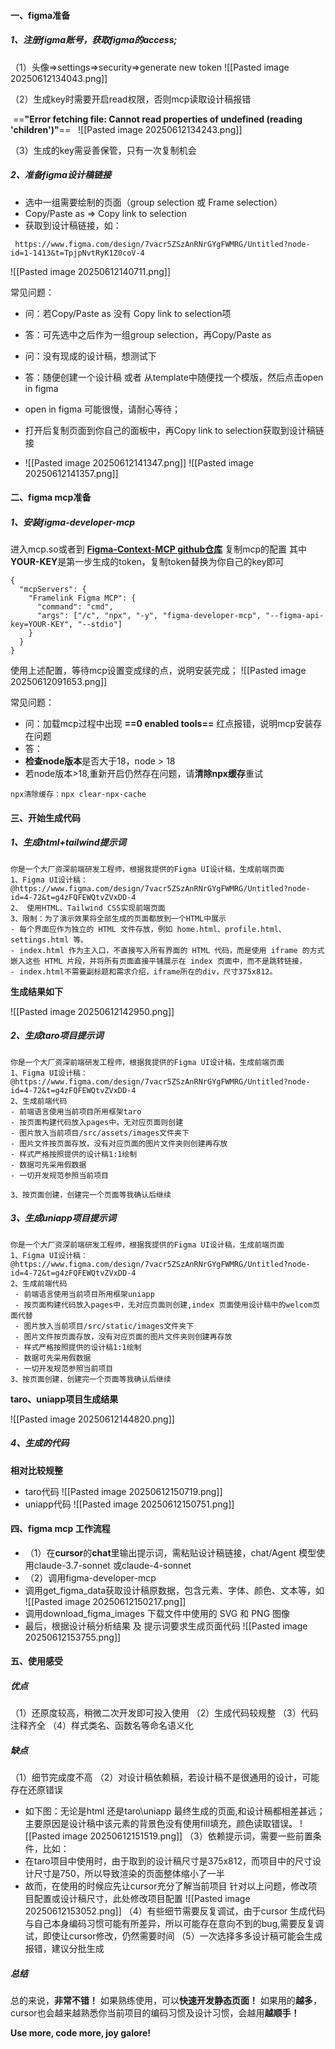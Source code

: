 #### 一、figma准备
##### 1、注册figma账号，获取figma的access;

  （1）头像=>settings=>security=>generate new token
  ![[Pasted image 20250612134043.png]]
 
 （2）生成key时需要开启read权限，否则mcp读取设计稿报错
 
  ==**"Error fetching file: Cannot read properties of undefined (reading 'children')"**==
  
  ![[Pasted image 20250612134243.png]]
  
  （3）生成的key需妥善保管，只有一次复制机会
  
##### 2、准备figma设计稿链接
- 选中一组需要绘制的页面（group selection 或 Frame selection）
- Copy/Paste as => Copy link to selection
- 获取到设计稿链接，如：
```
 https://www.figma.com/design/7vacr5ZSzAnRNrGYgFWMRG/Untitled?node-id=1-1413&t=TpjpNvtRyK1Z0coV-4
```

![[Pasted image 20250612140711.png]]

常见问题：
- 问：若Copy/Paste as 没有 Copy link to selection项
- 答：可先选中之后作为一组group selection，再Copy/Paste as

- 问：没有现成的设计稿，想测试下
- 答：随便创建一个设计稿 或者 从template中随便找一个模版，然后点击open in figma
-  open in figma 可能很慢，请耐心等待；
- 打开后复制页面到你自己的面板中，再Copy link to selection获取到设计稿链接
- ![[Pasted image 20250612141347.png]]
![[Pasted image 20250612141357.png]]


#### 二、figma mcp准备
##### 1、安装figma-developer-mcp
进入mcp.so或者到 **[Figma-Context-MCP github仓库](https://github.com/GLips/Figma-Context-MCP)** 复制mcp的配置
其中**YOUR-KEY**是第一步生成的token，复制token替换为你自己的key即可

```
{
  "mcpServers": {
    "Framelink Figma MCP": {
      "command": "cmd",
      "args": ["/c", "npx", "-y", "figma-developer-mcp", "--figma-api-key=YOUR-KEY", "--stdio"]
    }
  }
}
```

使用上述配置，等待mcp设置变成绿的点，说明安装完成；
![[Pasted image 20250612091653.png]]

常见问题：
- 问：加载mcp过程中出现 **==0 enabled tools==** 红点报错，说明mcp安装存在问题
- 答：
- **检查node版本**是否大于18，node > 18
- 若node版本>18,重新开启仍然存在问题，请**清除npx缓存**重试
```
npx清除缓存：npx clear-npx-cache
```

#### 三、开始生成代码

##### 1、生成html+tailwind提示词
```
你是一个大厂资深前端研发工程师，根据我提供的Figma UI设计稿，生成前端页面 
1、Figma UI设计稿：@https://www.figma.com/design/7vacr5ZSzAnRNrGYgFWMRG/Untitled?node-id=4-72&t=g4zFQFEWQtvZVxDD-4 
2、 使用HTML、Tailwind CSS实现前端页面 
3、限制：为了演示效果将全部生成的页面都放到一个HTML中展示
- 每个界面应作为独立的 HTML 文件存放，例如 home.html、profile.html、settings.html 等。
- index.html 作为主入口，不直接写入所有界面的 HTML 代码，而是使用 iframe 的方式嵌入这些 HTML 片段，并将所有页面直接平铺展示在 index 页面中，而不是跳转链接，
- index.html不需要副标题和需求介绍，iframe所在的div，尺寸375x812。

```
**生成结果如下**

![[Pasted image 20250612142950.png]]

##### 2、生成taro项目提示词
```
你是一个大厂资深前端研发工程师，根据我提供的Figma UI设计稿，生成前端页面 
1、Figma UI设计稿：@https://www.figma.com/design/7vacr5ZSzAnRNrGYgFWMRG/Untitled?node-id=4-72&t=g4zFQFEWQtvZVxDD-4 
2、生成前端代码
- 前端语言使用当前项目所用框架taro
- 按页面构建代码放入pages中，无对应页面则创建
- 图片放入当前项目/src/assets/images文件夹下
- 图片文件按页面存放，没有对应页面的图片文件夹则创建再存放
- 样式严格按照提供的设计稿1:1绘制
- 数据可先采用假数据
- 一切开发规范参照当前项目

3、按页面创建，创建完一个页面等我确认后继续

```
##### 3、生成uniapp项目提示词
```
你是一个大厂资深前端研发工程师，根据我提供的Figma UI设计稿，生成前端页面 
1、Figma UI设计稿：@https://www.figma.com/design/7vacr5ZSzAnRNrGYgFWMRG/Untitled?node-id=4-72&t=g4zFQFEWQtvZVxDD-4 
2、生成前端代码 
 - 前端语言使用当前项目所用框架uniapp 
 - 按页面构建代码放入pages中，无对应页面则创建,index 页面使用设计稿中的welcom页面代替 
 - 图片放入当前项目/src/static/images文件夹下 
 - 图片文件按页面存放，没有对应页面的图片文件夹则创建再存放 
 - 样式严格按照提供的设计稿1:1绘制 
 - 数据可先采用假数据 
 - 一切开发规范参照当前项目 
3、按页面创建，创建完一个页面等我确认后继续
```
**taro、uniapp项目生成结果**

![[Pasted image 20250612144820.png]]
##### 4、生成的代码

**相对比较规整**

- taro代码
![[Pasted image 20250612150719.png]]
- uniapp代码
![[Pasted image 20250612150751.png]]

#### 四、figma mcp 工作流程

- （1）在**cursor**的**chat**里输出提示词，需粘贴设计稿链接，chat/Agent 模型使用claude-3.7-sonnet 或claude-4-sonnet 
- （2）调用figma-developer-mcp
-  调用get_figma_data获取设计稿原数据，包含元素、字体、颜色、文本等，如
![[Pasted image 20250612150217.png]]
- 调用download_figma_images 下载文件中使用的 SVG 和 PNG 图像
- 最后，根据设计稿分析结果 及 提示词要求生成页面代码
![[Pasted image 20250612153755.png]]
#### 五、使用感受

##### 优点

（1）还原度较高，稍微二次开发即可投入使用
（2）生成代码较规整
（3）代码注释齐全
（4）样式类名、函数名等命名语义化

##### 缺点

（1）细节完成度不高
（2）对设计稿依赖稿，若设计稿不是很通用的设计，可能存在还原错误
- 如下图：无论是html 还是taro\uniapp 最终生成的页面,和设计稿都相差甚远；主要原因是设计稿中该元素的背景色没有使用fill填充，颜色读取错误。
 ![[Pasted image 20250612151519.png]]
（3）依赖提示词，需要一些前置条件，比如：
- 在taro项目中使用时，由于取到的设计稿尺寸是375x812，而项目中的尺寸设计尺寸是750，所以导致渲染的页面整体缩小了一半
- 故而，在使用的时候应先让cursor充分了解当前项目
  针对以上问题，修改项目配置或设计稿尺寸，此处修改项目配置
![[Pasted image 20250612153052.png]]
（4）有些细节需要反复调试，由于cursor 生成代码与自己本身编码习惯可能有所差异，所以可能存在意向不到的bug,需要反复调试，即使让cursor修改，仍然需要时间
（5）一次选择多多设计稿可能会生成报错，建议分批生成

##### 总结

总的来说，**非常不错！**
如果熟练使用，可以**快速开发静态页面！**
如果用的**越多**，cursor也会越来越熟悉你当前项目的编码习惯及设计习惯，会越用**越顺手！**

**Use more, code more, joy galore!**